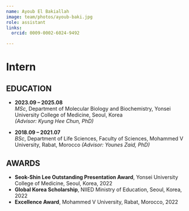 ```yaml
---
name: Ayoub El Bakiallah
image: team/photos/ayoub-baki.jpg
role: assistant
links:
  orcid: 0009-0002-6024-9492

---
```


# Intern

## EDUCATION
- **2023.09 – 2025.08**  
  *MSc*, Department of Molecular Biology and Biochemistry, Yonsei University College of Medicine, Seoul, Korea  
  *(Advisor: Kyung Hee Chun, PhD)*

- **2018.09 – 2021.07**  
  *BSc*, Department of Life Sciences, Faculty of Sciences, Mohammed V University, Rabat, Morocco
  *(Advisor: Younes Zaid, PhD)*

## AWARDS
- **Seok-Shin Lee Outstanding Presentation Award**, Yonsei University College of Medicine, Seoul, Korea, 2022
- **Global Korea Scholarship**,  NIIED Ministry of Education, Seoul, Korea, 2022
- **Excellence Award**, Mohammed V University, Rabat, Morocco, 2022

